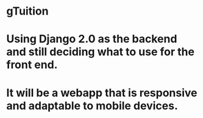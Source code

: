 # gTuition
# Using Django 2.0 as the backend and still deciding what to use for the front end. 
# It will be a webapp that is responsive and adaptable to mobile devices. 
